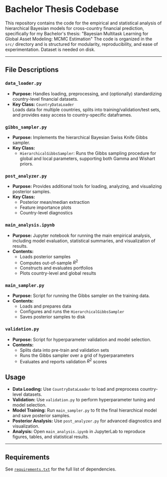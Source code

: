 # Bachelor Thesis Codebase

This repository contains the code for the empirical and statistical analysis of hierarchical Bayesian models for cross-country financial prediction, specifically for my Bachelor's thesis: 
"Bayesian Multitask Learning for Global Asset Modeling: MCMC Estimation"
The code is organized in the `src/` directory and is structured for modularity, reproducibility, and ease of experimentation. Dataset is needed on disk. 

---

## File Descriptions

### `data_loader.py`
- **Purpose:** Handles loading, preprocessing, and (optionally) standardizing country-level financial datasets.
- **Key Class:** `CountryDataLoader`  
  Loads data for multiple countries, splits into training/validation/test sets, and provides easy access to country-specific dataframes.

### `gibbs_sampler.py`
- **Purpose:** Implements the hierarchical Bayesian Swiss Knife Gibbs sampler.
- **Key Class:**
  - `HierarchicalGibbsSampler`: Runs the Gibbs sampling procedure for global and local parameters, supporting both Gamma and Wishart priors.

### `post_analyzer.py`
- **Purpose:** Provides additional tools for loading, analyzing, and visualizing posterior samples.
- **Key Class:**  
  - Posterior mean/median extraction  
  - Feature importance plots  
  - Country-level diagnostics

### `main_analysis.ipynb`
- **Purpose:** Jupyter notebook for running the main empirical analysis, including model evaluation, statistical summaries, and visualization of results.
- **Contents:**  
  - Loads posterior samples  
  - Computes out-of-sample $R^2$  
  - Constructs and evaluates portfolios  
  - Plots country-level and global results

### `main_sampler.py`
- **Purpose:** Script for running the Gibbs sampler on the training data.
- **Contents:**  
  - Loads and prepares data  
  - Configures and runs the `HierarchicalGibbsSampler`  
  - Saves posterior samples to disk

### `validation.py`
- **Purpose:** Script for hyperparameter validation and model selection.
- **Contents:**  
  - Splits data into pre-train and validation sets  
  - Runs the Gibbs sampler over a grid of hyperparameters  
  - Evaluates and reports validation $R^2$ scores

## Usage

- **Data Loading:** Use `CountryDataLoader` to load and preprocess country-level datasets.
- **Validation:** Use `validation.py` to perform hyperparameter tuning and model selection.
- **Model Training:** Run `main_sampler.py` to fit the final hierarchical model and save posterior samples.
- **Posterior Analysis:** Use `post_analyzer.py` for advanced diagnostics and visualization.
- **Analysis:** Open `main_analysis.ipynb` in JupyterLab to reproduce figures, tables, and statistical results.


---

## Requirements

See [`requirements.txt`](../requirements.txt) for the full list of dependencies.
